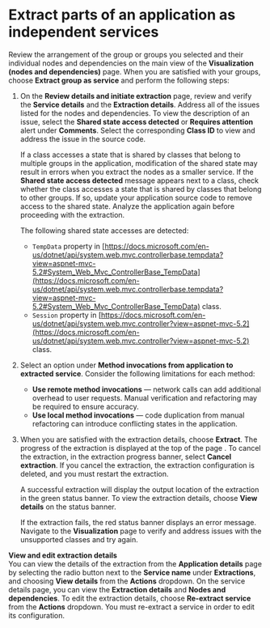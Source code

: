 # Extract parts of an application as independent services<a name="microservice-extractor-use-extract"></a>

Review the arrangement of the group or groups you selected and their individual nodes and dependencies on the main view of the **Visualization \(nodes and dependencies\)** page\. When you are satisfied with your groups, choose **Extract group as service** and perform the following steps:

1. On the **Review details and initiate extraction** page, review and verify the **Service details** and the **Extraction details**\. Address all of the issues listed for the nodes and dependencies\. To view the description of an issue, select the **Shared state access detected** or **Requires attention** alert under **Comments**\. Select the corresponding **Class ID** to view and address the issue in the source code\. 

   If a class accesses a state that is shared by classes that belong to multiple groups in the application, modification of the shared state may result in errors when you extract the nodes as a smaller service\. If the **Shared state access detected** message appears next to a class, check whether the class accesses a state that is shared by classes that belong to other groups\. If so, update your application source code to remove access to the shared state\. Analyze the application again before proceeding with the extraction\. 

   The following shared state accesses are detected:
   + `TempData` property in [https://docs.microsoft.com/en-us/dotnet/api/system.web.mvc.controllerbase.tempdata?view=aspnet-mvc-5.2#System_Web_Mvc_ControllerBase_TempData](https://docs.microsoft.com/en-us/dotnet/api/system.web.mvc.controllerbase.tempdata?view=aspnet-mvc-5.2#System_Web_Mvc_ControllerBase_TempData) class\.
   + `Session` property in [https://docs.microsoft.com/en-us/dotnet/api/system.web.mvc.controller?view=aspnet-mvc-5.2](https://docs.microsoft.com/en-us/dotnet/api/system.web.mvc.controller?view=aspnet-mvc-5.2) class\.

1. Select an option under **Method invocations from application to extracted service**\. Consider the following limitations for each method:
   + **Use remote method invocations** — network calls can add additional overhead to user requests\. Manual verification and refactoring may be required to ensure accuracy\.
   + **Use local method invocations** — code duplication from manual refactoring can introduce conflicting states in the application\.

1. When you are satisfied with the extraction details, choose **Extract**\. The progress of the extraction is displayed at the top of the page \. To cancel the extraction, in the extraction progress banner, select **Cancel extraction**\. If you cancel the extraction, the extraction configuration is deleted, and you must restart the extraction\.

   A successful extraction will display the output location of the extraction in the green status banner\. To view the extraction details, choose **View details** on the status banner\.

   If the extraction fails, the red status banner displays an error message\. Navigate to the **Visualization** page to verify and address issues with the unsupported classes and try again\.

**View and edit extraction details**  
You can view the details of the extraction from the **Application details** page by selecting the radio button next to the **Service name** under **Extractions**, and choosing **View details** from the **Actions** dropdown\. On the service details page, you can view the **Extraction details** and **Nodes and dependencies**\. To edit the extraction details, choose **Re\-extract service** from the **Actions** dropdown\. You must re\-extract a service in order to edit its configuration\.